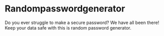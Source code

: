 # Randompasswordgenerator
Do you ever struggle to make a secure password? We have all been there! Keep your data safe with this is random password generator.
